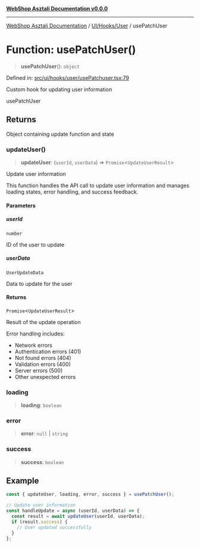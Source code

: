[**WebShop Asztali Documentation v0.0.0**](../../../../README.md)

***

[WebShop Asztali Documentation](../../../../modules.md) / [UI/Hooks/User](../README-3.md) / usePatchUser

# Function: usePatchUser()

> **usePatchUser**(): `object`

Defined in: [src/ui/hooks/user/usePatchuser.tsx:79](https://github.com/yourusername/webshop_asztali/blob/db527a672c3f1c86910ae6dbab32f3919e7d7093/src/ui/hooks/user/usePatchuser.tsx#L79)

Custom hook for updating user information

 usePatchUser

## Returns

Object containing update function and state

### updateUser()

> **updateUser**: (`userId`, `userData`) => `Promise`\<`UpdateUserResult`\>

Update user information

This function handles the API call to update user information and manages
loading states, error handling, and success feedback.

#### Parameters

##### userId

`number`

ID of the user to update

##### userData

`UserUpdateData`

Data to update for the user

#### Returns

`Promise`\<`UpdateUserResult`\>

Result of the update operation

Error handling includes:
- Network errors
- Authentication errors (401)
- Not found errors (404)
- Validation errors (400)
- Server errors (500)
- Other unexpected errors

### loading

> **loading**: `boolean`

### error

> **error**: `null` \| `string`

### success

> **success**: `boolean`

## Example

```ts
const { updateUser, loading, error, success } = usePatchUser();

// Update user information
const handleUpdate = async (userId, userData) => {
  const result = await updateUser(userId, userData);
  if (result.success) {
    // User updated successfully
  }
};
```
